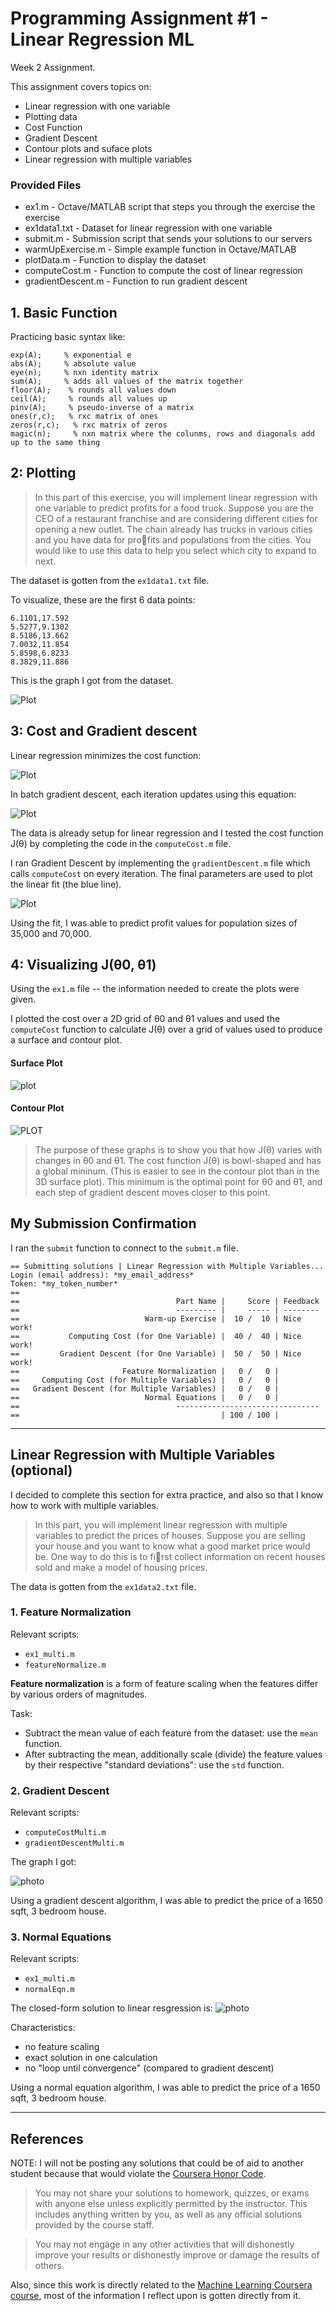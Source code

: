 # Programming Assignment #1 - Linear Regression ML

 

Week 2 Assignment.

This assignment covers topics on:
- Linear regression with one variable
- Plotting data
- Cost Function
- Gradient Descent
- Contour plots and suface plots
- Linear regression with multiple variables

### Provided Files
- ex1.m - Octave/MATLAB script that steps you through the exercise
the exercise
- ex1data1.txt - Dataset for linear regression with one variable
- submit.m - Submission script that sends your solutions to our servers
- warmUpExercise.m - Simple example function in Octave/MATLAB
- plotData.m - Function to display the dataset
- computeCost.m - Function to compute the cost of linear regression
- gradientDescent.m - Function to run gradient descent

## 1. Basic Function
Practicing basic syntax like:
```
exp(A);     % exponential e
abs(A);     % absolute value
eye(n);     % nxn identity matrix
sum(A);     % adds all values of the matrix together
floor(A);    % rounds all values down
ceil(A);     % rounds all values up
pinv(A);     % pseudo-inverse of a matrix
ones(r,c);   % rxc matrix of ones
zeros(r,c);   % rxc matrix of zeros
magic(n);     % nxn matrix where the colunms, rows and diagonals add up to the same thing    
```

## 2: Plotting
> In this part of this exercise, you will implement linear regression with one
variable to predict profits for a food truck. Suppose you are the CEO of a restaurant franchise and are considering different cities for opening a new outlet. The chain already has trucks in various cities and you have data for profits and populations from the cities. You would like to use this data to help you select which city to expand
to next.


The dataset is gotten from the `ex1data1.txt` file.

To visualize, these are the first 6 data points:
```
6.1101,17.592
5.5277,9.1302
8.5186,13.662
7.0032,11.854
5.8598,6.8233
8.3829,11.886
```
This is the graph I got from the dataset.

![Plot](1_population.JPG)

## 3: Cost and Gradient descent
Linear regression minimizes the cost function:

![Plot](2_cost_function_equation.JPG)

In batch gradient descent, each iteration updates using this equation:

![Plot](3_GD_iteration_equation.JPG)

The data is already setup for linear regression and I tested the cost function J(θ) by completing the code in the `computeCost.m` file.

I ran  Gradient Descent by implementing the `gradientDescent.m` file which calls `computeCost` on every iteration. The final parameters are used to plot the linear fit (the blue line).

![Plot](4_population_lin_fit.JPG)

Using the fit, I was able to predict profit values for population sizes of 35,000 and 70,000.

## 4: Visualizing J(θ0, θ1)
Using the `ex1.m` file -- the information needed to create the plots were given.

I plotted the cost over a 2D grid of θ0 and θ1 values and used the `computeCost` function to calculate J(θ) over a grid of values used to produce a surface and contour plot.

#### Surface Plot
![plot](5_surface_plot.JPG)
#### Contour Plot

![PLOT](6_contour_plot.JPG)

> The purpose of these graphs is to show you that how J(θ) varies with
changes in θ0 and θ1. The cost function J(θ) is bowl-shaped and has a global
mininum. (This is easier to see in the contour plot than in the 3D surface
plot). This minimum is the optimal point for θ0 and θ1, and each step of
gradient descent moves closer to this point.

## My Submission Confirmation
I ran the `submit` function to connect to the `submit.m` file.
```
== Submitting solutions | Linear Regression with Multiple Variables...
Login (email address): *my_email_address*
Token: *my_token_number*
== 
==                                   Part Name |     Score | Feedback
==                                   --------- |     ----- | --------
==                            Warm-up Exercise |  10 /  10 | Nice work!
==           Computing Cost (for One Variable) |  40 /  40 | Nice work!
==         Gradient Descent (for One Variable) |  50 /  50 | Nice work!
==                       Feature Normalization |   0 /   0 | 
==     Computing Cost (for Multiple Variables) |   0 /   0 | 
==   Gradient Descent (for Multiple Variables) |   0 /   0 | 
==                            Normal Equations |   0 /   0 | 
==                                   --------------------------------
==                                             | 100 / 100 | 
```

_________________________

## Linear Regression with Multiple Variables (optional)
I decided to complete this section for extra practice, and also so that I know how to work with multiple variables.

> In this part, you will implement linear regression with multiple variables to predict the prices of houses. Suppose you are selling your house and you want to know what a good market price would be. One way to do this is to first collect information on recent houses sold and make a model of housing prices.

The data is gotten from the `ex1data2.txt` file.
### 1. Feature Normalization
Relevant scripts:
- `ex1_multi.m`
- `featureNormalize.m`

**Feature normalization** is a form of feature scaling when the features differ by various orders of magnitudes.

Task:
- Subtract the mean value of each feature from the dataset: use the `mean` function.
- After subtracting the mean, additionally scale (divide) the feature values
by their respective "standard deviations": use the `std` function.


### 2. Gradient Descent
Relevant scripts:
- `computeCostMulti.m`
- `gradientDescentMulti.m`

The graph I got:

![photo](7_gradient_descent_convergence.JPG)


Using a gradient descent algorithm, I was able to predict the price of a 1650 sqft, 3 bedroom house.
### 3. Normal Equations
Relevant scripts:
- `ex1_multi.m`
- `normalEqn.m`

The closed-form solution to linear resgression is:  ![photo](8_closedform_equation.JPG)

Characteristics:
- no feature scaling
- exact solution in one calculation
- no "loop until convergence" (compared to gradient descent)

Using a normal equation algorithm, I was able to predict the price of a 1650 sqft, 3 bedroom house.

----------------------------
## References
NOTE: I will not be posting any solutions that could be of aid to another student because that would violate the [Coursera Honor Code](https://learner.coursera.help/hc/en-us/articles/209818863-Coursera-Honor-Code).

> You may not share your solutions to homework, quizzes, or exams with anyone else unless explicitly permitted by the instructor. This includes anything written by you, as well as any official solutions provided by the course staff.

> You may not engage in any other activities that will dishonestly improve your results or dishonestly improve or damage the results of others.

Also, since this work is directly related to the [Machine Learning Coursera course](https://www.coursera.org/learn/machine-learning/home/welcome), most of the information I reflect upon is gotten directly from it.